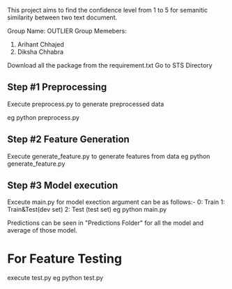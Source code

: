 This project aims to find the confidence level from 1 to 5 for semanitic similarity between two text document.

Group Name: OUTLIER
Group Memebers:
1. Arihant Chhajed
2. Diksha Chhabra

Download all the package from the requirement.txt
Go to STS Directory
## Step #1 Preprocessing

Execute preprocess.py to generate preprocessed data

eg python preprocess.py

## Step #2 Feature Generation
Execute generate_feature.py to generate features from data
eg python generate_feature.py

## Step #3 Model execution
Exceute main.py for model exection
argument can be as follows:-
0: Train
1: Train&Test(dev set)
2: Test (test set)
eg python main.py <argument>

Predictions can be seen in "Predictions Folder" for all the model and average of those model.

# For Feature Testing
execute test.py
 eg python test.py

